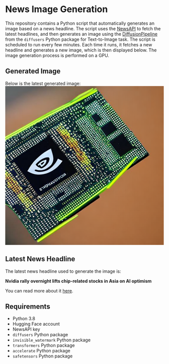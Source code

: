 # News Image Generation
This repository contains a Python script that automatically generates an image based on a news headline. The script uses the [NewsAPI](https://newsapi.org/) to fetch the latest headlines, and then generates an image using the [DiffusionPipeline](https://github.com/huggingface/diffusers) from the `diffusers` Python package for Text-to-Image task.
The script is scheduled to run every few minutes. Each time it runs, it fetches a new headline and generates a new image, which is then displayed below. The image generation process is performed on a GPU.

## Generated Image
Below is the latest generated image:
![Generated Image](image.png)

## Latest News Headline
The latest news headline used to generate the image is:

**Nvidia rally overnight lifts chip-related stocks in Asia on AI optimism**

You can read more about it [here](https://news.google.com/rss/articles/CBMibWh0dHBzOi8vd3d3LmNuYmMuY29tLzIwMjQvMDYvMTkvbnZpZGlhLXJhbGx5LW92ZXJuaWdodC1saWZ0cy1jaGlwLXJlbGF0ZWQtc3RvY2tzLWluLWFzaWEtb24tYWktb3B0aW1pc20tLmh0bWzSAXFodHRwczovL3d3dy5jbmJjLmNvbS9hbXAvMjAyNC8wNi8xOS9udmlkaWEtcmFsbHktb3Zlcm5pZ2h0LWxpZnRzLWNoaXAtcmVsYXRlZC1zdG9ja3MtaW4tYXNpYS1vbi1haS1vcHRpbWlzbS0uaHRtbA?oc=5).

## Requirements
- Python 3.8
- Hugging Face account
- NewsAPI key
- `diffusers` Python package
- `invisible_watermark` Python package
- `transformers` Python package
- `accelerate` Python package
- `safetensors` Python package
